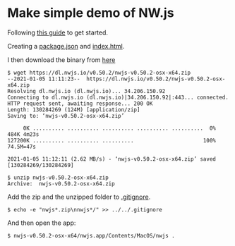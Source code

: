 # Make simple demo of NW.js

Following [this guide](https://nwjs.readthedocs.io/en/latest/For%20Users/Getting%20Started/) to get started.

Creating a [package.json](package.json) and [index.html](index.html).

I then download the binary from [here](https://dl.nwjs.io/v0.50.2/nwjs-v0.50.2-osx-x64.zip)

```console
$ wget https://dl.nwjs.io/v0.50.2/nwjs-v0.50.2-osx-x64.zip
--2021-01-05 11:11:23--  https://dl.nwjs.io/v0.50.2/nwjs-v0.50.2-osx-x64.zip
Resolving dl.nwjs.io (dl.nwjs.io)... 34.206.150.92
Connecting to dl.nwjs.io (dl.nwjs.io)|34.206.150.92|:443... connected.
HTTP request sent, awaiting response... 200 OK
Length: 130284269 (124M) [application/zip]
Saving to: ‘nwjs-v0.50.2-osx-x64.zip’

     0K .......... .......... .......... .......... ..........  0%  484K 4m23s
127200K .......... .......... ..........                      100% 74.5M=47s

2021-01-05 11:12:11 (2.62 MB/s) - ‘nwjs-v0.50.2-osx-x64.zip’ saved [130284269/130284269]

```

```console
$ unzip nwjs-v0.50.2-osx-x64.zip
Archive:  nwjs-v0.50.2-osx-x64.zip
```

Add the zip and the unzipped folder to [.gitignore](../../.gitignore).

```console
$ echo -e "nwjs*.zip\nnwjs*/" >> ../../.gitignore
```

And then open the app:
```console
$ nwjs-v0.50.2-osx-x64/nwjs.app/Contents/MacOS/nwjs .
```


